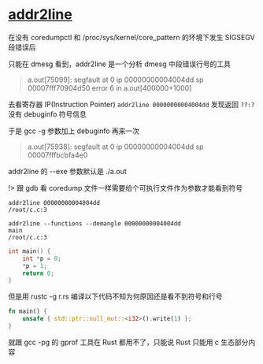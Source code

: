 # [addr2line](/2022/07/addr2line.md)

在没有 coredumpctl 和 /proc/sys/kernel/core_pattern 的环境下发生 SIGSEGV 段错误后

只能在 dmesg 看到，addr2line 是一个分析 dmesg 中段错误行号的工具

> a.out[75099]: segfault at 0 ip 00000000004004dd sp 00007fff70904d50 error 6 in a.out[400000+1000]

去看寄存器 IP(Instruction Pointer) `addr2line 00000000004004dd` 发现返回 `??:?` 没有 debuginfo 符号信息

于是 gcc -g 参数加上 debuginfo 再来一次

> a.out[75938]: segfault at 0 ip 00000000004004dd sp 00007fffbcbfa4e0

addr2line 的 --exe 参数默认是 ./a.out

!> 跟 gdb 看 coredump 文件一样需要给个可执行文件作为参数才能看到符号

```
addr2line 00000000004004dd
/root/c.c:3

addr2line --functions --demangle 00000000004004dd
main
/root/c.c:3
```

```cpp
int main() {
    int *p = 0;
    *p = 1;
    return 0;
}
```

但是用 rustc -g r.rs 编译以下代码不知为何原因还是看不到符号和行号

```rust
fn main() {
    unsafe { std::ptr::null_mut::<i32>().write(1) };
}
```

就跟 gcc -pg 的 gprof 工具在 Rust 都用不了，只能说 Rust 只能用 c 生态部分内容
